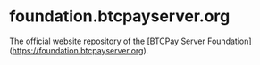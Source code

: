# foundation.btcpayserver.org
The official website repository of the [BTCPay Server Foundation] (https://foundation.btcpayserver.org).
